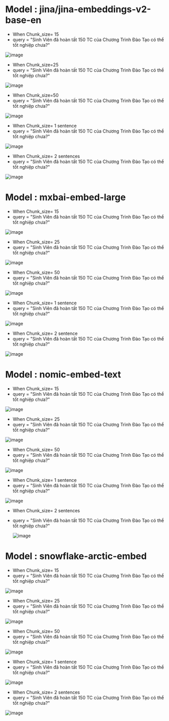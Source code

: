# Model : jina/jina-embeddings-v2-base-en

- When Chunk_size= 15
- query = "Sinh Viên đã hoàn tất 150 TC của Chương Trình Đào Tạo có thể tốt nghiệp chưa?"

![image](https://github.com/user-attachments/assets/12e75317-d735-4471-b1a1-c47ef7dc04da)


- When Chunk_size=25 
- query = "Sinh Viên đã hoàn tất 150 TC của Chương Trình Đào Tạo có thể tốt nghiệp chưa?"
  
![image](https://github.com/user-attachments/assets/e88644bc-9ac5-4a0d-87d9-13da172c3483)

- When Chunk_size=50
- query = "Sinh Viên đã hoàn tất 150 TC của Chương Trình Đào Tạo có thể tốt nghiệp chưa?"
  
![image](https://github.com/user-attachments/assets/1bfedab9-d63d-4386-9552-1317640d3e43)

- When Chunk_size= 1 sentence
- query = "Sinh Viên đã hoàn tất 150 TC của Chương Trình Đào Tạo có thể tốt nghiệp chưa?"

![image](https://github.com/user-attachments/assets/9fda3e54-b3b9-4156-9a0a-7a5d4d559d8b)

- When Chunk_size= 2 sentences
- query = "Sinh Viên đã hoàn tất 150 TC của Chương Trình Đào Tạo có thể tốt nghiệp chưa?"


![image](https://github.com/user-attachments/assets/d9bac9f3-9da9-469c-b031-7d342506dcff)





# Model : mxbai-embed-large

- When Chunk_size= 15
- query = "Sinh Viên đã hoàn tất 150 TC của Chương Trình Đào Tạo có thể tốt nghiệp chưa?"

![image](https://github.com/user-attachments/assets/f8498687-a837-44be-bdca-ddd24aca4378)

- When Chunk_size= 25
- query = "Sinh Viên đã hoàn tất 150 TC của Chương Trình Đào Tạo có thể tốt nghiệp chưa?"

![image](https://github.com/user-attachments/assets/8460ef0f-4aaf-4a0d-821a-01551d7c4634)



- When Chunk_size= 50
- query = "Sinh Viên đã hoàn tất 150 TC của Chương Trình Đào Tạo có thể tốt nghiệp chưa?"


![image](https://github.com/user-attachments/assets/1595259e-3649-41d3-a632-1d2519fc0818)


- When Chunk_size= 1 sentence
- query = "Sinh Viên đã hoàn tất 150 TC của Chương Trình Đào Tạo có thể tốt nghiệp chưa?"

![image](https://github.com/user-attachments/assets/a873dba0-9418-473c-b912-bad4f1b653a4)

- When Chunk_size= 2 sentence
- query = "Sinh Viên đã hoàn tất 150 TC của Chương Trình Đào Tạo có thể tốt nghiệp chưa?"

![image](https://github.com/user-attachments/assets/67ad9fa9-543b-468e-928c-a315700666a4)


# Model : nomic-embed-text

- When Chunk_size= 15
- query = "Sinh Viên đã hoàn tất 150 TC của Chương Trình Đào Tạo có thể tốt nghiệp chưa?"

![image](https://github.com/user-attachments/assets/3862b764-5d76-472c-856b-31af5a846c79)

- When Chunk_size= 25
- query = "Sinh Viên đã hoàn tất 150 TC của Chương Trình Đào Tạo có thể tốt nghiệp chưa?"


![image](https://github.com/user-attachments/assets/fc2ad3ab-207d-4a4c-a3b6-0a79026f4367)

- When Chunk_size= 50
- query = "Sinh Viên đã hoàn tất 150 TC của Chương Trình Đào Tạo có thể tốt nghiệp chưa?"

![image](https://github.com/user-attachments/assets/e1c155da-53c2-4020-889c-97bd4d7c41ba)


- When Chunk_size= 1 sentence
- query = "Sinh Viên đã hoàn tất 150 TC của Chương Trình Đào Tạo có thể tốt nghiệp chưa?"


![image](https://github.com/user-attachments/assets/59a32f9e-b609-4fac-ade2-ef617d79aa5c)


- When Chunk_size= 2 sentences
- query = "Sinh Viên đã hoàn tất 150 TC của Chương Trình Đào Tạo có thể tốt nghiệp chưa?"

  ![image](https://github.com/user-attachments/assets/f4b8d16a-6eca-49db-981f-bdd18614dcbb)




# Model : snowflake-arctic-embed

- When Chunk_size= 15
- query = "Sinh Viên đã hoàn tất 150 TC của Chương Trình Đào Tạo có thể tốt nghiệp chưa?"

![image](https://github.com/user-attachments/assets/c7230f45-a64f-45bd-b21f-5666aa47e53f)


- When Chunk_size= 25
- query = "Sinh Viên đã hoàn tất 150 TC của Chương Trình Đào Tạo có thể tốt nghiệp chưa?"

![image](https://github.com/user-attachments/assets/d30dc3de-55aa-4091-84c1-cd89e1e9ec07)


- When Chunk_size= 50
- query = "Sinh Viên đã hoàn tất 150 TC của Chương Trình Đào Tạo có thể tốt nghiệp chưa?"

![image](https://github.com/user-attachments/assets/455f7544-d629-46d5-80c2-ea969c1d538d)



- When Chunk_size= 1 sentence
- query = "Sinh Viên đã hoàn tất 150 TC của Chương Trình Đào Tạo có thể tốt nghiệp chưa?"


![image](https://github.com/user-attachments/assets/9c50723f-d55c-4ff2-b4e2-37a2f2dc6e5a)




- When Chunk_size= 2 sentences
- query = "Sinh Viên đã hoàn tất 150 TC của Chương Trình Đào Tạo có thể tốt nghiệp chưa?"



![image](https://github.com/user-attachments/assets/a18427a8-f834-4827-9e40-64b8f11f6f18)


